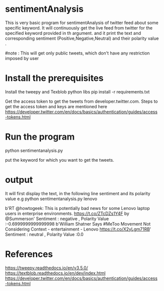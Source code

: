 # sentimentAnalysis
This is very basic program for sentimentAnalysis of twitter feed about some specific keyword.
It will continuously get the live feed from twitter for the specified keyword provided in th argument.
and it print the text and corresponding sentiment (Positive,Negative,Neutral) and their polarity value .

#note : This will get only public tweets, which don't have any restriction imposed by user

# Install the prerequisites
Install the tweepy and Texblob python libs
pip install -r requirements.txt

Get the access token to get the tweets from developer.twitter.com.
Steps to get the access token and keys are mentioned here 
https://developer.twitter.com/en/docs/basics/authentication/guides/access-tokens.html

# Run the program

python sentimentanalysis.py <KeyWord>

<KeyWord> put the keyword for which you want to get the tweets. 


# output 
It will first display the text, in the following line sentiment and its polarity value
e.g python sentimentanalysis.py lenovo

b'RT @howtogeek: This is potentially bad news for some Lenovo laptop users in enterprise environments. https://t.co/ZTcDZs1Y4F by @Summerson'
Sentiment : negative , Polarity Value :-0.6999999999999998
b'William Shatner Says #MeToo Movement Not Considering Context - entertainment - Lenovo https://t.co/X2yLgm71RB'
Sentiment : neutral , Polarity Value :0.0

# References 
https://tweepy.readthedocs.io/en/v3.5.0/
https://textblob.readthedocs.io/en/dev/index.html
https://developer.twitter.com/en/docs/basics/authentication/guides/access-tokens.html




